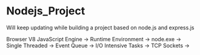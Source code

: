 # Nodejs_Project

Will keep updating while building a project based on node.js and express.js

Browser V8 JavaScript Engine -> Runtime Environment -> node.exe -> Single Threaded -> Event Queue -> I/O Intensive Tasks -> TCP Sockets -> 
